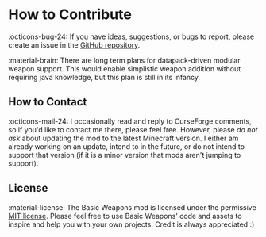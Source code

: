 # How to Contribute

:octicons-bug-24: If you have ideas, suggestions, or bugs to report, please create an issue in the [GitHub repository](https://github.com/Khazoda/basic-weapons/issues/new).

:material-brain: There are long term plans for datapack-driven modular weapon support. This would enable simplistic weapon addition without requiring java knowledge, but this plan is still in its infancy.

## How to Contact

:octicons-mail-24: I occasionally read and reply to CurseForge comments, so if you'd like to contact me there, please feel free. However, please _do not ask_ about updating the mod to the latest Minecraft version. I either am already working on an update, intend to in the future, or do not intend to support that version (if it is a minor version that mods aren't jumping to support).

## License

:material-license: The Basic Weapons mod is licensed under the permissive [MIT license](https://www.tldrlegal.com/license/mit-license). Please feel free to use Basic Weapons' code and assets to inspire and help you with your own projects. Credit is always appreciated :)
